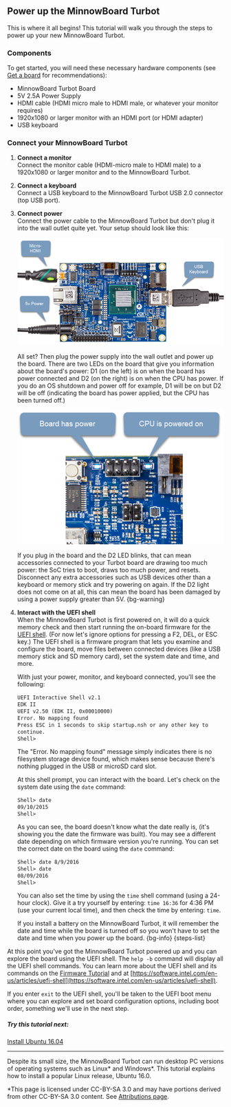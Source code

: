 ## Power up the MinnowBoard Turbot

This is where it all begins! This tutorial will walk you through the steps to 
power up your new MinnowBoard Turbot.

### Components 

To get started, you will need 
these necessary hardware components (see [Get a board](get-a-board) for recommendations):

- MinnowBoard Turbot Board
- 5V 2.5A Power Supply
- HDMI cable (HDMI micro male to HDMI male, or whatever your monitor requires)
- 1920x1080 or larger monitor with an HDMI port (or HDMI adapter)
- USB keyboard 
 

### Connect your MinnowBoard Turbot

1.  **Connect a monitor**  
    Connect the monitor cable (HDMI-micro male to HDMI male) to a 1920x1080 or 
    larger monitor and to the MinnowBoard Turbot.
1.  **Connect a keyboard**  
    Connect a USB keyboard to the MinnowBoard Turbot USB 2.0 connector (top USB port).
1.  **Connect power**  
    Connect the power cable to the MinnowBoard Turbot but don't plug it into
    the wall outlet quite yet.  Your setup should look like this:

    ![image](elements/tuto-reader/tutorials/powering-on-minnowboardturbot/docs/MB-Turbot-poweron-900px.png)
    
    All set?  Then plug the power supply into the wall outlet and power up the 
    board.  There are two LEDs on the board that give you information about
    the board's power:  D1 (on the left) is on when the board has power connected
    and D2 (on the right) is on when the CPU has power.  If you do an OS shutdown
    and power off for example, D1 will be on but D2 will be off (indicating the
    board has power applied, but the CPU has been turned off.)
    
    ![image](elements/tuto-reader/tutorials/powering-on-minnowboardturbot/docs/MB-Turbot-power-on.png) 
    
    If you plug in the board and the D2 LED blinks, that can mean accessories
    connected to your Turbot board are drawing too much power: the SoC tries to
    boot, draws too much power, and resets. Disconnect any extra accessories
    such as USB devices other than a keyboard or memory stick and try powering
    on again.  If the D2 light does not come on at all, this can mean the board
    has been damaged by using a power supply greater than 5V. {bg-warning}

1.  **Interact with the UEFI shell**  
    When the MinnowBoard Turbot is first powered on, it will do a quick memory 
    check and then start running the on-board firmware for the
    [UEFI shell](https://software.intel.com/en-us/articles/uefi-shell). (For now
    let's ignore options for pressing a F2, DEL, or ESC key.)
    The UEFI shell is a firmware program that lets you examine
    and configure the board, move files between connected devices (like a USB
    memory stick and SD memory card), set the system date and time, and more.  

    With just your power, monitor, and keyboard connected, you'll see the following:
    
    ``` console
    UEFI Interactive Shell v2.1
    EDK II
    UEFI v2.50 (EDK II, 0x00010000)
    Error. No mapping found
    Press ESC in 1 seconds to skip startup.nsh or any other key to continue.
    Shell>
    ```
    
    The "Error. No mapping found" message simply indicates there is no filesystem 
    storage device found, which makes sense because there's nothing plugged in 
    the USB or microSD card slot.
    
    At this shell prompt, you can interact with the board.  Let's check on the
    system date using the `date` command:
    
    ``` console
    Shell> date
    09/10/2015
    Shell>
    ```
   
    As you can see, the board doesn't know what the date really is, (it's showing
    you the date the firmware was built). You may see a different date depending
    on which firmware version you're running. You can set the correct date on the
    board using the `date` command: 
    
    ``` console
    Shell> date 8/9/2016
    Shell> date 
    08/09/2016
    Shell>
    ```
    
    You can also set the time by using the `time` shell command (using a 24-hour
    clock).  Give it a try yourself by entering: `time 16:36` for 4:36 PM (use your 
    current local time), and then check
    the time by entering: `time`.  
    
    If you install a battery on the MinnowBoard
    Turbot, it will remember the date and time while the board is turned off so
    you won't have to set the date and time when you power up the board. {bg-info}
{steps-list}

At this point you've got the MinnowBoard Turbot powered up and you can explore 
the board using the UEFI shell.  The `help -b` command will display all the
UEFI shell commands.  You can learn more about the UEFI shell and its commands 
on the [Firmware Tutorial](tutorials/updating_your_firmware) and at 
[https://software.intel.com/en-us/articles/uefi-shell](https://software.intel.com/en-us/articles/uefi-shell).  

If you enter `exit` to the UEFI shell, you'll be taken to the UEFI boot menu where
you can explore and set board configuration options, including boot order, something
we'll use in the next step.

##### Try this tutorial next: 
[Install Ubuntu 16.04](tutorials/installing-ubuntu-16.04-on-minnowboardmax)
***
Despite its small size, the MinnowBoard Turbot can run desktop PC versions of
operating systems such as Linux* and Windows*. This tutorial explains how to
install a popular Linux release, Ubuntu 16.0.

*This page is licensed under CC-BY-SA 3.0 and may have portions derived from other CC-BY-SA 3.0 content. See [Attributions page](attributions).
